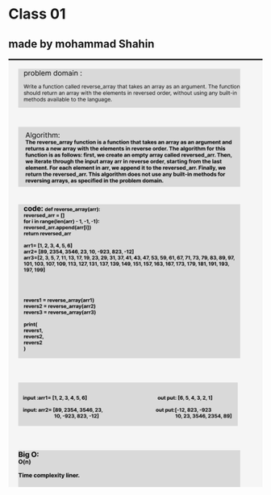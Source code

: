 # Class 01
## made by mohammad Shahin


![MarineGEO circle logo](/reverce_array/Screenshot%20(4).png)